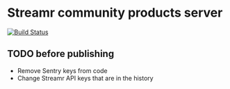 # Streamr community products server

[![Build Status](https://travis-ci.com/streamr-dev/streamr-community-products.svg?token=9unddqKugX2cPcyhtVxp&branch=master)](https://travis-ci.com/streamr-dev/streamr-community-products)

## TODO before publishing
* Remove Sentry keys from code
* Change Streamr API keys that are in the history
